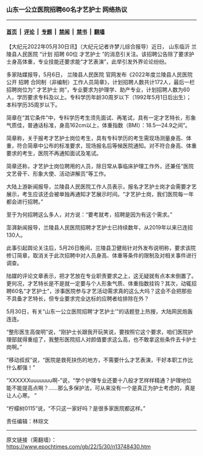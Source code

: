 ### 山东一公立医院招聘60名才艺护士 网络热议

---

#### [首页](../../../..?n13748430) &nbsp;|&nbsp; [评论](../../../../../epoch-comment?n13748430) &nbsp;|&nbsp; [专题](../../../../../epoch-special?n13748430) &nbsp;|&nbsp; [禁闻](../../../../../epoch-news?n13748430) &nbsp;|&nbsp; [禁书](../../../../../books?n13748430) &nbsp;|&nbsp; [翻墙](https://github.com/gfw-breaker/nogfw/blob/master/README.md?n13748430)


<div class="post_content" id="artbody" itemprop="articleBody">
 <!-- article content begin -->
 <p>
  【大纪元2022年05月30日讯】（大纪元记者许梦儿综合报导）近日，
  <ok href="https://www.epochtimes.com/gb/tag/%E5%B1%B1%E4%B8%9C%E4%B8%B4%E6%B2%82.html">
   山东临沂
  </ok>
  <ok href="https://www.epochtimes.com/gb/tag/%E5%85%B0%E9%99%B5%E5%8E%BF%E4%BA%BA%E6%B0%91%E5%8C%BB%E9%99%A2.html">
   兰陵县人民医院
  </ok>
  “计划
  <ok href="https://www.epochtimes.com/gb/tag/%E6%8B%9B%E8%81%98.html">
   招聘
  </ok>
  60位
  <ok href="https://www.epochtimes.com/gb/tag/%E6%89%8D%E8%89%BA%E6%8A%A4%E5%A3%AB.html">
   才艺护士
  </ok>
  ”的消息引关注。该招聘公告除了要求护士身高体重，专业技能还要求能“才艺表演”，此举引发外界论论纷纷。
 </p>
 <p>
  多家陆媒报导，5月6日，
  <ok href="https://www.epochtimes.com/gb/tag/%E5%85%B0%E9%99%B5%E5%8E%BF%E4%BA%BA%E6%B0%91%E5%8C%BB%E9%99%A2.html">
   兰陵县人民医院
  </ok>
  官网发布《2022年度兰陵县人民医院公开
  <ok href="https://www.epochtimes.com/gb/tag/%E6%8B%9B%E8%81%98.html">
   招聘
  </ok>
  合同制（非编制）工作人员简章》，计划招聘人数共计172人，最后一栏招聘岗位为“
  <ok href="https://www.epochtimes.com/gb/tag/%E6%89%8D%E8%89%BA%E6%8A%A4%E5%A3%AB.html">
   才艺护士
  </ok>
  岗”，专业要求为护理学、助产专业，计划招聘人数为60人，学历要求专科及以上。专科学历年龄30周岁以下（1992年5月1日后出生）；本科学历35周岁以下。
 </p>
 <p>
  简章在“其它条件”中，专科学历考生须先面试、再笔试，具有一定才艺特长，形象气质佳，普通话标准，身高162cm以上，体重指数（BMI）：18.5—24.9之间”。
 </p>
 <p>
  简章称，关于报考才艺护士岗位考生，具有专科学历的考生需现场测量身高、体重，符合简章中公布的标准要求，现场报名后等候医院通知。对不符合身高、体重要求的考生，医院不再通知面试及笔试。
 </p>
 <p>
  简章还称，才艺护士岗位聘用的人员，除日常从事临床护理工作外，还兼任“医院文艺骨干、形象大使、活动讲解员”等工作。
 </p>
 <p>
  大陆上游新闻报导，兰陵县人民医院工作人员表示，报名才艺护士岗才会需要才艺展示，考生应该还会被单独再通知才艺展示时间。“才艺护士岗，我们医院每一年都会进行招聘。”
 </p>
 <p>
  至于为何招聘这么多人，对方说：“要考就考，招聘是因为有这个需求。”
 </p>
 <p>
  澎湃新闻报导，兰陵县人民医院招聘才艺护士已持续数年，从2019年以来已连招130人。
 </p>
 <p>
  此事引起舆论关注后，5月26日晚间，兰陵县卫健局针对外发布说明称，要求该院修订简章，取消关于此次招聘中对人员身高、体重等条件的限制及对相关事件进行调查。
 </p>
 <p>
  陆媒的评论文章表示，把才艺放在专业职责要求之上，这无疑就有点本末倒置了。更何况，才艺特长是不是就一定要与个人形象气质、体重指数挂钩？其次，动辄招聘60名“才艺护士”，涉事医院参与才艺活动需求真的这么大吗？这会不会把那些不具备才艺特长，但专业要求完全达标的应聘者给排除在外？
 </p>
 <p>
  5月30日，有关“山东一公立医院招聘‘才艺护士’”的话题登上热搜，大陆网民炮轰连连。
 </p>
 <p>
  “整形医生高俊明”说，“刚护士长跟我开玩笑说，要按照它这个要求，咱们医院护理部就得重组了，我整形医院招人对颜值要求这么高，也不敢拿这些条件去卡护士岗啊。”
 </p>
 <p>
  “移动叔叔”说，“医院是救死扶伤的地方，不需要什么才艺表演，干好本职工作比什么都强！”
 </p>
 <p>
  “XXXXXXuuuuuuu啊-”说，“学个护理专业还要十八般才艺样样精通？护理地位能不能提高点啊？……那么多保护法，可从来没有一个是真正为护士考虑的，真是让人心寒。 ”
 </p>
 <p>
  “柠檬树0115”说，“不只这一家好吗？是很多家医院都这样。”
 </p>
 <p>
  责任编辑：林琮文
 </p>
 <!-- article content end -->
 <div id="below_article_ad">
 </div>
</div>


---

原文链接（需翻墙）：https://www.epochtimes.com/gb/22/5/30/n13748430.htm
